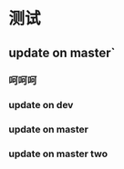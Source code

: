 # 测试



## update on master`
### 呵呵呵


### update on dev


### update on master


### update on master two
